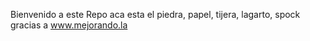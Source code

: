 Bienvenido a este Repo aca esta el piedra, papel, tijera, lagarto, spock gracias a www.mejorando.la
